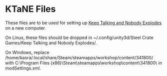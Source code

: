 # KTaNE Files

These files are to be used for setting up [Keep Talking and Nobody Explodes](https://keeptalkinggame.com) on a new computer.

On Linux, these files should be dropped in ~/.config/unity3d/Steel Crate Games/Keep Talking and Nobody Explodes/.

On Windows, replace /home/kasra/.local/share/Steam/steamapps/workshop/content/341800/ with C:\Program Files (x86)\Steam\steamapps\workshop\content\341800\\ in modSettings.xml.

